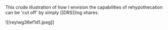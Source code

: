 This crude illustration of how I envision the capabilities of rehypothecation can be 'cut off' by simply [[DRS]]ing shares.

![[reylwg36ef1d1.jpeg]]

